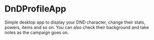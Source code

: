 # DnDProfileApp
Simple desktop app to display your DND character, change their stats, powers, items and so on. You can also check their background and take notes as the campaign goes on.
